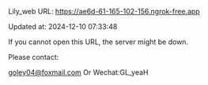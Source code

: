 Lily_web URL: https://ae6d-61-165-102-156.ngrok-free.app

Updated at: 2024-12-10 07:33:48

If you cannot open this URL, the server might be down.

Please contact: 

goley04@foxmail.com Or Wechat:GL_yeaH